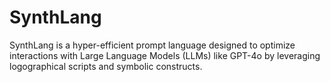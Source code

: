 # SynthLang
SynthLang is a hyper-efficient prompt language designed to optimize interactions with Large Language Models (LLMs) like GPT-4o by leveraging logographical scripts and symbolic constructs.
